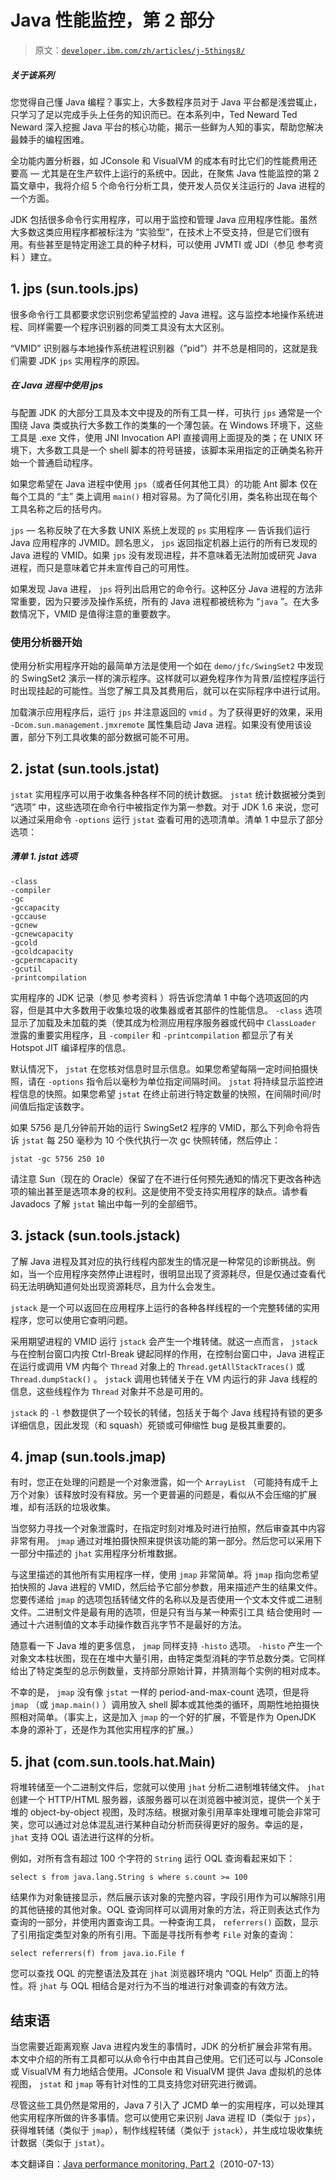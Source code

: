 # Java 性能监控，第 2 部分

> 原文：[`developer.ibm.com/zh/articles/j-5things8/`](https://developer.ibm.com/zh/articles/j-5things8/)

##### 关于该系列

您觉得自己懂 Java 编程？事实上，大多数程序员对于 Java 平台都是浅尝辄止，只学习了足以完成手头上任务的知识而已。在本系列中，Ted Neward Ted Neward 深入挖掘 Java 平台的核心功能，揭示一些鲜为人知的事实，帮助您解决最棘手的编程困难。

全功能内置分析器，如 JConsole 和 VisualVM 的成本有时比它们的性能费用还要高 — 尤其是在生产软件上运行的系统中。因此，在聚焦 Java 性能监控的第 2 篇文章中，我将介绍 5 个命令行分析工具，使开发人员仅关注运行的 Java 进程的一个方面。

JDK 包括很多命令行实用程序，可以用于监控和管理 Java 应用程序性能。虽然大多数这类应用程序都被标注为 “实验型”，在技术上不受支持，但是它们很有用。有些甚至是特定用途工具的种子材料，可以使用 JVMTI 或 JDI（参见 参考资料 ）建立。

## 1\. jps (sun.tools.jps)

很多命令行工具都要求您识别您希望监控的 Java 进程。这与监控本地操作系统进程、同样需要一个程序识别器的同类工具没有太大区别。

“VMID” 识别器与本地操作系统进程识别器（”pid”）并不总是相同的，这就是我们需要 JDK `jps` 实用程序的原因。

##### 在 Java 进程中使用 jps

与配置 JDK 的大部分工具及本文中提及的所有工具一样，可执行 `jps` 通常是一个围绕 Java 类或执行大多数工作的类集的一个薄包装。在 Windows <reg>环境下，这些工具是 .exe 文件，使用 JNI Invocation API 直接调用上面提及的类；在 UNIX <reg>环境下，大多数工具是一个 shell 脚本的符号链接，该脚本采用指定的正确类名称开始一个普通启动程序。</reg></reg>

如果您希望在 Java 进程中使用 `jps`（或者任何其他工具）的功能 <mdash>Ant 脚本 <mdash>仅在每个工具的 “主” 类上调用 `main()` 相对容易。为了简化引用，类名称出现在每个工具名称之后的括号内。</mdash></mdash>

`jps` — 名称反映了在大多数 UNIX 系统上发现的 `ps` 实用程序 — 告诉我们运行 Java 应用程序的 JVMID。顾名思义， `jps` 返回指定机器上运行的所有已发现的 Java 进程的 VMID。如果 `jps` 没有发现进程，并不意味着无法附加或研究 Java 进程，而只是意味着它并未宣传自己的可用性。

如果发现 Java 进程， `jps` 将列出启用它的命令行。这种区分 Java 进程的方法非常重要，因为只要涉及操作系统，所有的 Java 进程都被统称为 “`java` ”。在大多数情况下，VMID 是值得注意的重要数字。

### 使用分析器开始

使用分析实用程序开始的最简单方法是使用一个如在 `demo/jfc/SwingSet2` 中发现的 SwingSet2 演示一样的演示程序。这样就可以避免程序作为背景/监控程序运行时出现挂起的可能性。当您了解工具及其费用后，就可以在实际程序中进行试用。

加载演示应用程序后，运行 `jps` 并注意返回的 `vmid` 。为了获得更好的效果，采用 `-Dcom.sun.management.jmxremote` 属性集启动 Java 进程。如果没有使用该设置，部分下列工具收集的部分数据可能不可用。

## 2\. jstat (sun.tools.jstat)

`jstat` 实用程序可以用于收集各种各样不同的统计数据。 `jstat` 统计数据被分类到 “选项” 中，这些选项在命令行中被指定作为第一参数。对于 JDK 1.6 来说，您可以通过采用命令 `-options` 运行 `jstat` 查看可用的选项清单。清单 1 中显示了部分选项：

##### 清单 1\. jstat 选项

```
-class
-compiler
-gc
-gccapacity
-gccause
-gcnew
-gcnewcapacity
-gcold
-gcoldcapacity
-gcpermcapacity
-gcutil
-printcompilation 
```

实用程序的 JDK 记录（参见 参考资料 ）将告诉您清单 1 中每个选项返回的内容，但是其中大多数用于收集垃圾的收集器或者其部件的性能信息。 `-class` 选项显示了加载及未加载的类（使其成为检测应用程序服务器或代码中 `ClassLoader` 泄露的重要实用程序，且 `-compiler` 和 `-printcompilation` 都显示了有关 Hotspot JIT 编译程序的信息。

默认情况下， `jstat` 在您核对信息时显示信息。如果您希望每隔一定时间拍摄快照，请在 `-options` 指令后以毫秒为单位指定间隔时间。 `jstat` 将持续显示监控进程信息的快照。如果您希望 `jstat` 在终止前进行特定数量的快照，在间隔时间/时间值后指定该数字。

如果 5756 是几分钟前开始的运行 SwingSet2 程序的 VMID，那么下列命令将告诉 `jstat` 每 250 毫秒为 10 个佚代执行一次 gc 快照转储，然后停止：

```
jstat -gc 5756 250 10 
```

请注意 Sun（现在的 Oracle）保留了在不进行任何预先通知的情况下更改各种选项的输出甚至是选项本身的权利。这是使用不受支持实用程序的缺点。请参看 Javadocs 了解 `jstat` 输出中每一列的全部细节。

## 3\. jstack (sun.tools.jstack)

了解 Java 进程及其对应的执行线程内部发生的情况是一种常见的诊断挑战。例如，当一个应用程序突然停止进程时，很明显出现了资源耗尽，但是仅通过查看代码无法明确知道何处出现资源耗尽，且为什么会发生。

`jstack` 是一个可以返回在应用程序上运行的各种各样线程的一个完整转储的实用程序，您可以使用它查明问题。

采用期望进程的 VMID 运行 `jstack` 会产生一个堆转储。就这一点而言， `jstack` 与在控制台窗口内按 Ctrl-Break 键起同样的作用，在控制台窗口中，Java 进程正在运行或调用 VM 内每个 `Thread` 对象上的 `Thread.getAllStackTraces()` 或 `Thread.dumpStack()` 。 `jstack` 调用也转储关于在 VM 内运行的非 Java 线程的信息，这些线程作为 `Thread` 对象并不总是可用的。

`jstack` 的 `-l` 参数提供了一个较长的转储，包括关于每个 Java 线程持有锁的更多详细信息，因此发现（和 squash）死锁或可伸缩性 bug 是极其重要的。

## 4\. jmap (sun.tools.jmap)

有时，您正在处理的问题是一个对象泄露，如一个 `ArrayList` （可能持有成千上万个对象）该释放时没有释放。另一个更普遍的问题是，看似从不会压缩的扩展堆，却有活跃的垃圾收集。

当您努力寻找一个对象泄露时，在指定时刻对堆及时进行拍照，然后审查其中内容非常有用。 `jmap` 通过对堆拍摄快照来提供该功能的第一部分。然后您可以采用下一部分中描述的 `jhat` 实用程序分析堆数据。

与这里描述的其他所有实用程序一样，使用 `jmap` 非常简单。将 `jmap` 指向您希望拍快照的 Java 进程的 VMID，然后给予它部分参数，用来描述产生的结果文件。您要传递给 `jmap` 的选项包括转储文件的名称以及是否使用一个文本文件或二进制文件。二进制文件是最有用的选项，但是只有当与某一种索引工具 结合使用时 — 通过十六进制值的文本手动操作数百兆字节不是最好的方法。

随意看一下 Java 堆的更多信息， `jmap` 同样支持 `-histo` 选项。 `-histo` 产生一个对象文本柱状图，现在在堆中大量引用，由特定类型消耗的字节总数分类。它同样给出了特定类型的总示例数量，支持部分原始计算，并猜测每个实例的相对成本。

不幸的是， `jmap` 没有像 `jstat` 一样的 period-and-max-count 选项，但是将 `jmap` （或 `jmap.main()` ）调用放入 shell 脚本或其他类的循环，周期性地拍摄快照相对简单。（事实上，这是加入 `jmap` 的一个好的扩展，不管是作为 OpenJDK 本身的源补丁，还是作为其他实用程序的扩展。）

## 5\. jhat (com.sun.tools.hat.Main)

将堆转储至一个二进制文件后，您就可以使用 `jhat` 分析二进制堆转储文件。 `jhat` 创建一个 HTTP/HTML 服务器，该服务器可以在浏览器中被浏览，提供一个关于堆的 object-by-object 视图，及时冻结。根据对象引用草率处理堆可能会非常可笑，您可以通过对总体混乱进行某种自动分析而获得更好的服务。幸运的是， `jhat` 支持 OQL 语法进行这样的分析。

例如，对所有含有超过 100 个字符的 `String` 运行 OQL 查询看起来如下：

```
select s from java.lang.String s where s.count >= 100 
```

结果作为对象链接显示，然后展示该对象的完整内容，字段引用作为可以解除引用的其他链接的其他对象。OQL 查询同样可以调用对象的方法，将正则表达式作为查询的一部分，并使用内置查询工具。一种查询工具， `referrers()` 函数，显示了引用指定类型对象的所有引用。下面是寻找所有参考 `File` 对象的查询：

```
select referrers(f) from java.io.File f 
```

您可以查找 OQL 的完整语法及其在 `jhat` 浏览器环境内 “OQL Help” 页面上的特性。将 `jhat` 与 OQL 相结合是对行为不当的堆进行对象调查的有效方法。

## 结束语

当您需要近距离观察 Java 进程内发生的事情时，JDK 的分析扩展会非常有用。本文中介绍的所有工具都可以从命令行中由其自己使用。它们还可以与 JConsole 或 VisualVM 有力地结合使用。JConsole 和 VisualVM 提供 Java 虚拟机的总体视图， `jstat` 和 `jmap` 等有针对性的工具支持您对研究进行微调。

尽管这些工具仍然是常用的，Java 7 引入了 JCMD 单一的实用程序，可以处理其他实用程序所做的许多事情。您可以使用它来识别 Java 进程 ID（类似于 `jps`），获得堆转储（类似于 `jmap`），制作线程转储（类似于 `jstack`），并生成垃圾收集统计数据（类似于 `jstat`）。

本文翻译自：[Java performance monitoring, Part 2](https://developer.ibm.com/articles/j-5things8/)（2010-07-13）